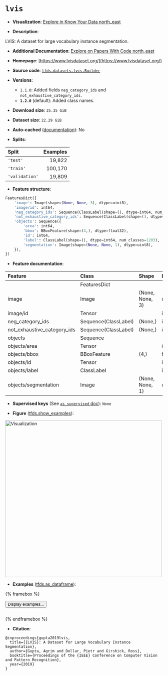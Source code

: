 <div itemscope itemtype="http://schema.org/Dataset">
  <div itemscope itemprop="includedInDataCatalog" itemtype="http://schema.org/DataCatalog">
    <meta itemprop="name" content="TensorFlow Datasets" />
  </div>
  <meta itemprop="name" content="lvis" />
  <meta itemprop="description" content="LVIS: A dataset for large vocabulary instance segmentation.&#10;&#10;To use this dataset:&#10;&#10;```python&#10;import tensorflow_datasets as tfds&#10;&#10;ds = tfds.load(&#x27;lvis&#x27;, split=&#x27;train&#x27;)&#10;for ex in ds.take(4):&#10;  print(ex)&#10;```&#10;&#10;See [the guide](https://www.tensorflow.org/datasets/overview) for more&#10;informations on [tensorflow_datasets](https://www.tensorflow.org/datasets).&#10;&#10;&lt;img src=&quot;https://storage.googleapis.com/tfds-data/visualization/fig/lvis-1.2.0.png&quot; alt=&quot;Visualization&quot; width=&quot;500px&quot;&gt;&#10;&#10;" />
  <meta itemprop="url" content="https://www.tensorflow.org/datasets/catalog/lvis" />
  <meta itemprop="sameAs" content="https://www.lvisdataset.org/" />
  <meta itemprop="citation" content="@inproceedings{gupta2019lvis,&#10;  title={{LVIS}: A Dataset for Large Vocabulary Instance Segmentation},&#10;  author={Gupta, Agrim and Dollar, Piotr and Girshick, Ross},&#10;  booktitle={Proceedings of the {IEEE} Conference on Computer Vision and Pattern Recognition},&#10;  year={2019}&#10;}" />
</div>

# `lvis`


*   **Visualization**:
    <a class="button button-with-icon" href="https://knowyourdata-tfds.withgoogle.com/#tab=STATS&dataset=lvis">
    Explore in Know Your Data
    <span class="material-icons icon-after" aria-hidden="true"> north_east
    </span> </a>

*   **Description**:

LVIS: A dataset for large vocabulary instance segmentation.

*   **Additional Documentation**:
    <a class="button button-with-icon" href="https://paperswithcode.com/dataset/lvis">
    Explore on Papers With Code
    <span class="material-icons icon-after" aria-hidden="true"> north_east
    </span> </a>

*   **Homepage**: [https://www.lvisdataset.org/](https://www.lvisdataset.org/)

*   **Source code**:
    [`tfds.datasets.lvis.Builder`](https://github.com/tensorflow/datasets/tree/master/tensorflow_datasets/datasets/lvis/lvis_dataset_builder.py)

*   **Versions**:

    *   `1.1.0`: Added fields `neg_category_ids` and
        `not_exhaustive_category_ids`.
    *   **`1.2.0`** (default): Added class names.

*   **Download size**: `25.35 GiB`

*   **Dataset size**: `22.29 GiB`

*   **Auto-cached**
    ([documentation](https://www.tensorflow.org/datasets/performances#auto-caching)):
    No

*   **Splits**:

Split          | Examples
:------------- | -------:
`'test'`       | 19,822
`'train'`      | 100,170
`'validation'` | 19,809

*   **Feature structure**:

```python
FeaturesDict({
    'image': Image(shape=(None, None, 3), dtype=uint8),
    'image/id': int64,
    'neg_category_ids': Sequence(ClassLabel(shape=(), dtype=int64, num_classes=1203)),
    'not_exhaustive_category_ids': Sequence(ClassLabel(shape=(), dtype=int64, num_classes=1203)),
    'objects': Sequence({
        'area': int64,
        'bbox': BBoxFeature(shape=(4,), dtype=float32),
        'id': int64,
        'label': ClassLabel(shape=(), dtype=int64, num_classes=1203),
        'segmentation': Image(shape=(None, None, 1), dtype=uint8),
    }),
})
```

*   **Feature documentation**:

Feature                     | Class                | Shape           | Dtype   | Description
:-------------------------- | :------------------- | :-------------- | :------ | :----------
                            | FeaturesDict         |                 |         |
image                       | Image                | (None, None, 3) | uint8   |
image/id                    | Tensor               |                 | int64   |
neg_category_ids            | Sequence(ClassLabel) | (None,)         | int64   |
not_exhaustive_category_ids | Sequence(ClassLabel) | (None,)         | int64   |
objects                     | Sequence             |                 |         |
objects/area                | Tensor               |                 | int64   |
objects/bbox                | BBoxFeature          | (4,)            | float32 |
objects/id                  | Tensor               |                 | int64   |
objects/label               | ClassLabel           |                 | int64   |
objects/segmentation        | Image                | (None, None, 1) | uint8   |

*   **Supervised keys** (See
    [`as_supervised` doc](https://www.tensorflow.org/datasets/api_docs/python/tfds/load#args)):
    `None`

*   **Figure**
    ([tfds.show_examples](https://www.tensorflow.org/datasets/api_docs/python/tfds/visualization/show_examples)):

<img src="https://storage.googleapis.com/tfds-data/visualization/fig/lvis-1.2.0.png" alt="Visualization" width="500px">

*   **Examples**
    ([tfds.as_dataframe](https://www.tensorflow.org/datasets/api_docs/python/tfds/as_dataframe)):

<!-- mdformat off(HTML should not be auto-formatted) -->

{% framebox %}

<button id="displaydataframe">Display examples...</button>
<div id="dataframecontent" style="overflow-x:auto"></div>
<script>
const url = "https://storage.googleapis.com/tfds-data/visualization/dataframe/lvis-1.2.0.html";
const dataButton = document.getElementById('displaydataframe');
dataButton.addEventListener('click', async () => {
  // Disable the button after clicking (dataframe loaded only once).
  dataButton.disabled = true;

  const contentPane = document.getElementById('dataframecontent');
  try {
    const response = await fetch(url);
    // Error response codes don't throw an error, so force an error to show
    // the error message.
    if (!response.ok) throw Error(response.statusText);

    const data = await response.text();
    contentPane.innerHTML = data;
  } catch (e) {
    contentPane.innerHTML =
        'Error loading examples. If the error persist, please open '
        + 'a new issue.';
  }
});
</script>

{% endframebox %}

<!-- mdformat on -->

*   **Citation**:

```
@inproceedings{gupta2019lvis,
  title={{LVIS}: A Dataset for Large Vocabulary Instance Segmentation},
  author={Gupta, Agrim and Dollar, Piotr and Girshick, Ross},
  booktitle={Proceedings of the {IEEE} Conference on Computer Vision and Pattern Recognition},
  year={2019}
}
```

